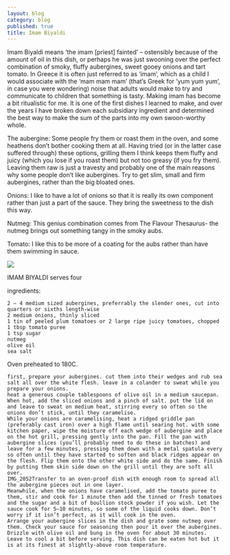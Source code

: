 ```yaml
---
layout: blog
category: blog
published: true
title: Imam Biyaldi
---
```


Imam Biyaldi means ‘the imam [priest] fainted’ – ostensibly because of the amount of oil in this dish, or perhaps he was just swooning over the perfect combination of smoky, fluffy aubergines, sweet gooey onions and tart tomato. In Greece it is often just referred to as ‘imam’, which as a child I would associate with the ‘mam mam mam’ (that’s Greek for ‘yum yum yum’, in case you were wondering) noise that adults would make to try and communicate to children that something is tasty. Making imam has become a bit ritualistic for me. It is one of the first dishes I learned to make, and over the years I have broken down each subsidiary ingredient and determined the best way to make the sum of the parts into my own swoon-worthy whole.

The aubergine: Some people fry them or roast them in the oven, and some heathens don’t bother cooking them at all. Having tried (or in the latter case suffered through) these options, grilling them I think keeps them fluffy and juicy (which you lose if you roast them) but not too greasy (if you fry them). Leaving them raw is just a travesty and probably one of the main reasons why some people don’t like aubergines. Try to get slim, small and firm aubergines, rather than the big bloated ones.

Onions: I like to have a lot of onions so that it is really its own component rather than just a part of the sauce. They bring the sweetness to the dish this way.

Nutmeg: This genius combination comes from The Flavour Thesaurus- the nutmeg brings out something tangy in the smoky aubs.

Tomato: I like this to be more of a coating for the aubs rather than have them swimming in sauce.

 ![](/media/img_2055.jpg)

IMAM BIYALDI    serves four

ingredients:

    2 – 4 medium sized aubergines, preferrably the slender ones, cut into quarters or sixths length-wise
    2 medium onions, thinly sliced
    1 tin of peeled plum tomatoes or 2 large ripe juicy tomatoes, chopped
    1 tbsp tomato puree
    1 tsp sugar
    nutmeg
    olive oil
    sea salt

Oven preheated to 180C.

    first, prepare your aubergines. cut them into their wedges and rub sea salt all over the white flesh. leave in a colander to sweat while you prepare your onions.
    heat a generous couple tablespoons of olive oil in a medium saucepan. When hot, add the sliced onions and a pinch of salt. put the lid on and leave to sweat on medium heat, stirring every so often so the onions don’t stick, until they caramelise.
    While your onions are caramelising, heat a ridged griddle pan (preferably cast iron) over a high flame until searing hot. with some kitchen paper, wipe the moisture off each wedge of aubergine and place on the hot grill, pressing gently into the pan. Fill the pan with aubergine slices (you’ll probably need to do these in batches) and leave for a few minutes, pressing them down with a metal spatula every so often until they have started to soften and black ridges appear on the flesh. Flip them onto the other white side and do the same. Finish by putting them skin side down on the grill until they are soft all over. 
    IMG_2052Transfer to an oven-proof dish with enough room to spread all the aubergine pieces out in one layer.
    Meanwhile, when the onions have caramelised, add the tomato puree to them, stir and cook for 1 minute then add the tinned or fresh tomatoes and the sugar and a bit of boullion stock powder if you wish. Let the sauce cook for 5–10 minutes, so some of the liquid cooks down. Don’t worry if it isn’t perfect, as it will cook in the oven.
    Arrange your aubergine slices in the dish and grate some nutmeg over them. Check your sauce for seasoning then pour it over the aubergines. Drizzle with olive oil and bung in the oven for about 30 minutes. Leave to cool a bit before serving. This dish can be eaten hot but it is at its finest at slightly-above room temperature.